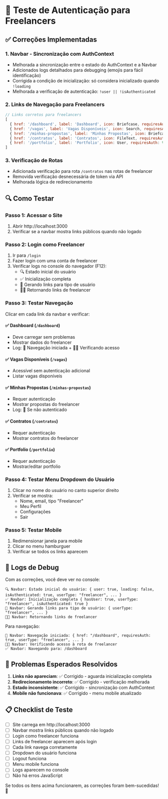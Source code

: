 # 🧪 Teste de Autenticação para Freelancers

## ✅ Correções Implementadas

### 1. **Navbar - Sincronização com AuthContext**
- Melhorada a sincronização entre o estado do AuthContext e a Navbar
- Adicionados logs detalhados para debugging (emojis para fácil identificação)
- Corrigida a condição de inicialização: só considera inicializado quando `!loading`
- Melhorada a verificação de autenticação: `!user || !isAuthenticated`

### 2. **Links de Navegação para Freelancers**
```javascript
// Links corretos para freelancers
[
  { href: '/dashboard', label: 'Dashboard', icon: Briefcase, requiresAuth: true },
  { href: '/vagas', label: 'Vagas Disponíveis', icon: Search, requiresAuth: false },
  { href: '/minhas-propostas', label: 'Minhas Propostas', icon: Briefcase, requiresAuth: true },
  { href: '/contratos', label: 'Contratos', icon: FileText, requiresAuth: true },
  { href: '/portfolio', label: 'Portfolio', icon: User, requiresAuth: true }
]
```

### 3. **Verificação de Rotas**
- Adicionada verificação para rota `/contratos` nas rotas de freelancer
- Removida verificação desnecessária de token via API
- Melhorada lógica de redirecionamento

## 🔍 Como Testar

### Passo 1: Acessar o Site
1. Abrir http://localhost:3000
2. Verificar se a navbar mostra links públicos quando não logado

### Passo 2: Login como Freelancer
1. Ir para `/login`
2. Fazer login com uma conta de freelancer
3. Verificar logs no console do navegador (F12):
   - 🔍 Estado inicial do usuário
   - ✅ Inicialização completa
   - 🎯 Gerando links para tipo de usuário
   - 👨‍💻 Retornando links de freelancer

### Passo 3: Testar Navegação
Clicar em cada link da navbar e verificar:

#### ✅ Dashboard (`/dashboard`)
- Deve carregar sem problemas
- Mostrar dados do freelancer
- Log: 🧭 Navegação iniciada + 👨‍💻 Verificando acesso

#### ✅ Vagas Disponíveis (`/vagas`)
- Acessível sem autenticação adicional
- Listar vagas disponíveis

#### ✅ Minhas Propostas (`/minhas-propostas`)
- Requer autenticação
- Mostrar propostas do freelancer
- Log: 🔐 Se não autenticado

#### ✅ Contratos (`/contratos`)
- Requer autenticação
- Mostrar contratos do freelancer

#### ✅ Portfolio (`/portfolio`)
- Requer autenticação
- Mostrar/editar portfolio

### Passo 4: Testar Menu Dropdown do Usuário
1. Clicar no nome do usuário no canto superior direito
2. Verificar se mostra:
   - Nome, email, tipo "Freelancer"
   - Meu Perfil
   - Configurações
   - Sair

### Passo 5: Testar Mobile
1. Redimensionar janela para mobile
2. Clicar no menu hamburguer
3. Verificar se todos os links aparecem

## 🐛 Logs de Debug

Com as correções, você deve ver no console:

```
🔍 Navbar: Estado inicial do usuário: { user: true, loading: false, isAuthenticated: true, userType: "freelancer", ... }
✅ Navbar: Inicialização completa { hasUser: true, userType: "freelancer", isAuthenticated: true }
🎯 Navbar: Gerando links para tipo de usuário: { userType: "freelancer", ... }
👨‍💻 Navbar: Retornando links de freelancer
```

Para navegação:
```
🧭 Navbar: Navegação iniciada: { href: "/dashboard", requiresAuth: true, userType: "freelancer", ... }
👨‍💻 Navbar: Verificando acesso à rota de freelancer
✅ Navbar: Navegando para: /dashboard
```

## 🚨 Problemas Esperados Resolvidos

1. **Links não apareciam**: ✅ Corrigido - aguarda inicialização completa
2. **Redirecionamento incorreto**: ✅ Corrigido - verificação melhorada
3. **Estado inconsistente**: ✅ Corrigido - sincronização com AuthContext
4. **Mobile não funcionava**: ✅ Corrigido - menu mobile atualizado

## 📋 Checklist de Teste

- [ ] Site carrega em http://localhost:3000
- [ ] Navbar mostra links públicos quando não logado
- [ ] Login como freelancer funciona
- [ ] Links de freelancer aparecem após login
- [ ] Cada link navega corretamente
- [ ] Dropdown do usuário funciona
- [ ] Logout funciona
- [ ] Menu mobile funciona
- [ ] Logs aparecem no console
- [ ] Não há erros JavaScript

Se todos os itens acima funcionarem, as correções foram bem-sucedidas! 🎉 